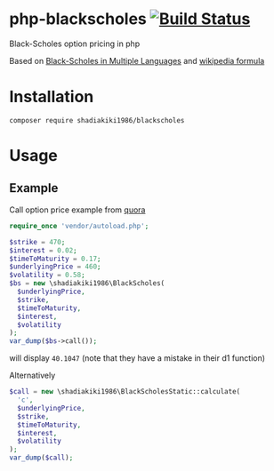 # php-blackscholes [![Build Status](https://travis-ci.org/shadiakiki1986/php-blackscholes.svg?branch=master)](https://travis-ci.org/shadiakiki1986/php-blackscholes)
Black-Scholes option pricing in php

Based on [Black-Scholes in Multiple Languages]( http://cseweb.ucsd.edu/~goguen/courses/130/SayBlackScholes.html) and [wikipedia formula](https://en.wikipedia.org/wiki/Black%E2%80%93Scholes_model#Black.E2.80.93Scholes_formula)

# Installation
`composer require shadiakiki1986/blackscholes`

# Usage

## Example
Call option price example from [quora](https://invento.quora.com/Advanced-Black-Scholes-calculation-with-a-real-example)
```php
require_once 'vendor/autoload.php';

$strike = 470;
$interest = 0.02;
$timeToMaturity = 0.17;
$underlyingPrice = 460;
$volatility = 0.58;
$bs = new \shadiakiki1986\BlackScholes(
  $underlyingPrice,
  $strike,
  $timeToMaturity,
  $interest,
  $volatility
);
var_dump($bs->call());
```
will display `40.1047` (note that they have a mistake in their d1 function)


Alternatively
```php
$call = new \shadiakiki1986\BlackScholesStatic::calculate(
  'c',
  $underlyingPrice,
  $strike,
  $timeToMaturity,
  $interest,
  $volatility
);
var_dump($call);
```

